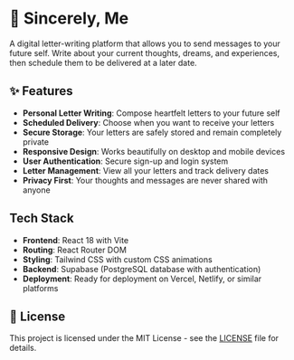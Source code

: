 # 💌 Sincerely, Me

A digital letter-writing platform that allows you to send messages to your future self. Write about your current thoughts, dreams, and experiences, then schedule them to be delivered at a later date.


## ✨ Features

- **Personal Letter Writing**: Compose heartfelt letters to your future self
- **Scheduled Delivery**: Choose when you want to receive your letters
- **Secure Storage**: Your letters are safely stored and remain completely private
- **Responsive Design**: Works beautifully on desktop and mobile devices
- **User Authentication**: Secure sign-up and login system
- **Letter Management**: View all your letters and track delivery dates
- **Privacy First**: Your thoughts and messages are never shared with anyone

## Tech Stack

- **Frontend**: React 18 with Vite
- **Routing**: React Router DOM
- **Styling**: Tailwind CSS with custom CSS animations
- **Backend**: Supabase (PostgreSQL database with authentication)
- **Deployment**: Ready for deployment on Vercel, Netlify, or similar platforms

## 📄 License

This project is licensed under the MIT License - see the [LICENSE](LICENSE) file for details.
